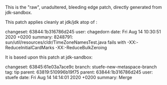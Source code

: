 This is the "raw", unadultered, bleeding edge patch, directly generated from jdk-sandbox.

This patch applies cleanly at jdk/jdk atop of :

changeset:   63844:1b316786d245
user:        chagedorn
date:        Fri Aug 14 10:30:51 2020 +0200
summary:     8248791: sun/util/resources/cldr/TimeZoneNamesTest.java fails with -XX:-ReduceInitialCardMarks -XX:-ReduceBulkZeroing

It is based upon this patch at jdk-sandbox:

changeset:   63845:61e03a7ace9c
branch:      stuefe-new-metaspace-branch
tag:         tip
parent:      63819:510996b19f75
parent:      63844:1b316786d245
user:        stuefe
date:        Fri Aug 14 14:14:01 2020 +0200
summary:     Merge




